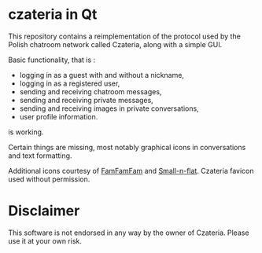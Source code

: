 # czateria in Qt

This repository contains a reimplementation of the protocol used by the Polish
chatroom network called Czateria, along with a simple GUI.

Basic functionality, that is :

 * logging in as a guest with and without a nickname,
 * logging in as a registered user,
 * sending and receiving chatroom messages,
 * sending and receiving private messages,
 * sending and receiving images in private conversations,
 * user profile information.

is working.

Certain things are missing, most notably graphical icons in conversations and
text formatting.

Additional icons courtesy of [FamFamFam](http://www.famfamfam.com/) and
[Small-n-flat](http://paomedia.github.io/small-n-flat/). Czateria favicon used
without permission.

# Disclaimer
This software is not endorsed in any way by the owner of Czateria. Please use it
at your own risk.
